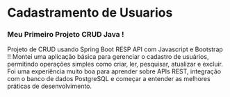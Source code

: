 <h1>Cadastramento de Usuarios</h1>
<h3>Meu Primeiro Projeto CRUD Java ! </h3>
<p>Projeto de CRUD usando Spring Boot RESP API com Javascript e Bootstrap !!
Montei uma aplicação básica para gerenciar o cadastro de usuários, permitindo operações simples como criar, ler, pesquisar, atualizar e excluir. Foi uma experiência muito boa para aprender sobre APIs REST, integração com o banco de dados PostgreSQL e começar a entender as melhores práticas de desenvolvimento.</p>
